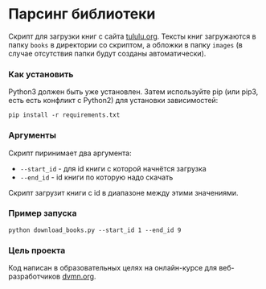 # Парсинг библиотеки

Скрипт для загрузки книг с сайта [tululu.org](https://tululu.org/). Тексты книг загружаются в папку `books` в директории со скриптом, а обложки в папку `images` (в случае отсутствия папки будут созданы автоматически).

### Как установить

Python3 должен быть уже установлен. Затем используйте pip (или pip3, есть есть конфликт с Python2) для установки зависимостей:

```
pip install -r requirements.txt
```

### Аргументы

Скрипт пиринимает два аргумента:
- `--start_id` - для id книги с которой начнётся загрузка
- `--end_id` - id книги по которую надо скачать

Скрипт загрузит книги с id в диапазоне между этими значениями.

### Пример запуска

```
python download_books.py --start_id 1 --end_id 9
```

### Цель проекта

Код написан в образовательных целях на онлайн-курсе для веб-разработчиков [dvmn.org](https://dvmn.org/).